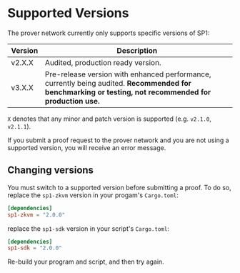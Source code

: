 # Supported Versions

The prover network currently only supports specific versions of SP1:

| Version | Description                                                                                                                                              |
| ------- | -------------------------------------------------------------------------------------------------------------------------------------------------------- |
| v2.X.X  | Audited, production ready version.                                                                                                                       |
| v3.X.X  | Pre-release version with enhanced performance, currently being audited. **Recommended for benchmarking or testing, not recommended for production use.** |

`X` denotes that any minor and patch version is supported (e.g. `v2.1.0`, `v2.1.1`).

If you submit a proof request to the prover network and you are not using a supported version, you will receive an error message.

## Changing versions

You must switch to a supported version before submitting a proof. To do so, replace the `sp1-zkvm` version in your progam's `Cargo.toml`:

```toml
[dependencies]
sp1-zkvm = "2.0.0"
```

replace the `sp1-sdk` version in your script's `Cargo.toml`:

```toml
[dependencies]
sp1-sdk = "2.0.0"
```

Re-build your program and script, and then try again.
